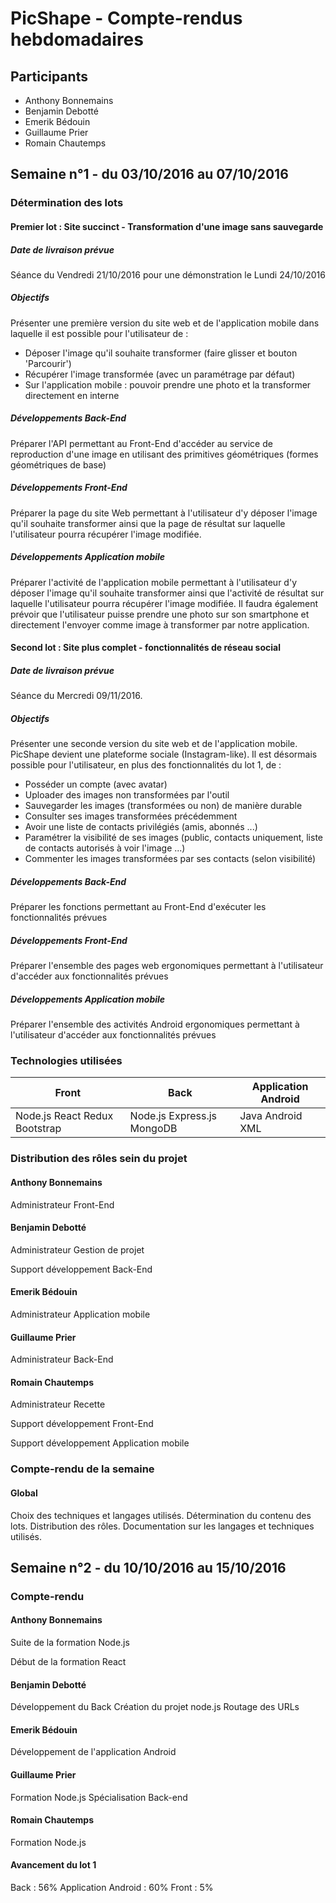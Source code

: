 
# PicShape - Compte-rendus hebdomadaires


## Participants
* Anthony Bonnemains
* Benjamin Debotté
* Emerik Bédouin
* Guillaume Prier
* Romain Chautemps


## Semaine n°1 - du 03/10/2016 au 07/10/2016

### Détermination des lots

#### Premier lot : Site succinct - Transformation d'une image sans sauvegarde 

##### Date de livraison prévue
 
Séance du Vendredi 21/10/2016 pour une démonstration le Lundi 24/10/2016

##### Objectifs

Présenter une première version du site web et de l'application mobile dans laquelle il est possible pour l'utilisateur de :
- Déposer l'image qu'il souhaite transformer (faire glisser et bouton 'Parcourir')
- Récupérer l'image transformée (avec un paramétrage par défaut)
- Sur l'application mobile : pouvoir prendre une photo et la transformer directement en interne

##### Développements Back-End
 
 Préparer l'API permettant au Front-End d'accéder au service de reproduction d'une image en utilisant des primitives géométriques (formes géométriques de base)
 
##### Développements Front-End

 Préparer la page du site Web permettant à l'utilisateur d'y déposer l'image qu'il souhaite transformer ainsi que la page de résultat sur laquelle l'utilisateur pourra récupérer l'image modifiée.
 
##### Développements Application mobile

 Préparer l'activité de l'application mobile permettant à l'utilisateur d'y déposer l'image qu'il souhaite transformer ainsi que l'activité de résultat sur laquelle l'utilisateur pourra récupérer l'image modifiée. Il faudra également prévoir que l'utilisateur puisse prendre une photo sur son smartphone et directement l'envoyer comme image à transformer par notre application.
 
#### Second lot : Site plus complet - fonctionnalités de réseau social 

##### Date de livraison prévue
 
Séance du Mercredi 09/11/2016.

##### Objectifs

Présenter une seconde version du site web et de l'application mobile. PicShape devient une plateforme sociale (Instagram-like). Il est désormais possible pour l'utilisateur, en plus des fonctionnalités du lot 1, de :
- Posséder un compte (avec avatar)
- Uploader des images non transformées par l'outil
- Sauvegarder les images (transformées ou non) de manière durable
- Consulter ses images transformées précédemment 
- Avoir une liste de contacts privilégiés (amis, abonnés ...)
- Paramétrer la visibilité de ses images (public, contacts uniquement, liste de contacts autorisés à voir l'image ...)
- Commenter les images transformées par ses contacts (selon visibilité)


##### Développements Back-End
 
Préparer les fonctions permettant au Front-End d'exécuter les fonctionnalités prévues
 
##### Développements Front-End

Préparer l'ensemble des pages web ergonomiques permettant à l'utilisateur d'accéder aux fonctionnalités prévues 

##### Développements Application mobile

Préparer l'ensemble des activités Android ergonomiques permettant à l'utilisateur d'accéder aux fonctionnalités prévues 

### Technologies utilisées 

| Front                         | Back                       | Application Android |
|-------------------------------|----------------------------|---------------------|
| Node.js React Redux Bootstrap | Node.js Express.js MongoDB | Java Android XML    |

### Distribution des rôles sein du projet

#### Anthony Bonnemains

Administrateur Front-End 

#### Benjamin Debotté

Administrateur Gestion de projet 

Support développement Back-End

#### Emerik Bédouin

Administrateur Application mobile 

#### Guillaume Prier

Administrateur Back-End 

#### Romain Chautemps

Administrateur Recette 

Support développement Front-End 

Support développement Application mobile 

### Compte-rendu de la semaine

#### Global

Choix des techniques et langages utilisés. 
Détermination du contenu des lots. 
Distribution des rôles. 
Documentation sur les langages et techniques utilisés. 

## Semaine n°2 - du 10/10/2016 au 15/10/2016

### Compte-rendu

#### Anthony Bonnemains

Suite de la formation Node.js

Début de la formation React

#### Benjamin Debotté

Développement du Back 
Création du projet node.js 
Routage des URLs 

#### Emerik Bédouin

Développement de l'application Android

#### Guillaume Prier

Formation Node.js 
Spécialisation Back-end

#### Romain Chautemps 

Formation Node.js

#### Avancement du lot 1

Back : 56% 
Application Android : 60% 
Front : 5%
